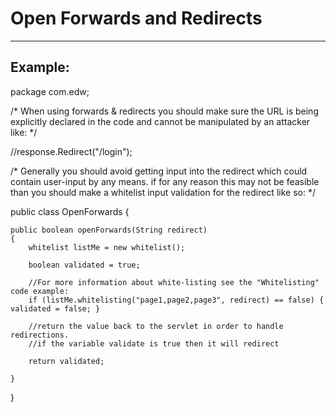 # Open Forwards and Redirects 
-------

## Example:


package com.edw;

/*
When using forwards & redirects you should make sure the URL is being explicitly 
declared in the code and cannot be manipulated by an attacker like:
*/

//response.Redirect("/login");


/*
Generally you should avoid getting input into the redirect which could contain
user-input by any means. if for any reason this may not be feasible than you 
should make a whitelist input validation for the redirect like so:
*/

public class OpenForwards {

	public boolean openForwards(String redirect)
    {
        whitelist listMe = new whitelist();

        boolean validated = true;

        //For more information about white-listing see the "Whitelisting" code example:
        if (listMe.whitelisting("page1,page2,page3", redirect) == false) { validated = false; }

        //return the value back to the servlet in order to handle redirections. 
		//if the variable validate is true then it will redirect
		
        return validated; 
     
    }
	
}

